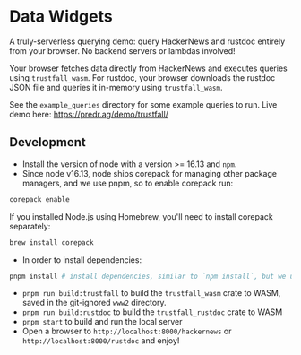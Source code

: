 # Data Widgets

A truly-serverless querying demo: query HackerNews and rustdoc entirely from your browser. No backend servers or lambdas involved!

Your browser fetches data directly from HackerNews and executes queries using `trustfall_wasm`. For rustdoc, your browser downloads the rustdoc JSON file and queries it in-memory using `trustfall_wasm`.

See the `example_queries` directory for some example queries to run. Live demo here: https://predr.ag/demo/trustfall/

## Development

- Install the version of node with a version >= 16.13 and `npm`.
- Since node v16.13, node ships corepack for managing other package managers, and we use pnpm, so to enable corepack run:

```bash
corepack enable
```

If you installed Node.js using Homebrew, you'll need to install corepack separately:

```bash
brew install corepack
```

-  In order to install dependencies:
```bash
pnpm install # install dependencies, similar to `npm install`, but we use `pnpm` to apply our patches too
```
- `pnpm run build:trustfall` to build the `trustfall_wasm` crate to WASM, saved in the git-ignored `www2` directory.
- `pnpm run build:rustdoc` to build the `trustfall_rustdoc` crate to WASM
- `pnpm start` to build and run the local server
- Open a browser to `http://localhost:8000/hackernews` or `http://localhost:8000/rustdoc` and enjoy!
